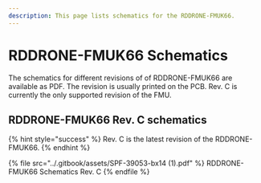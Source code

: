 ```yaml
---
description: This page lists schematics for the RDDRONE-FMUK66.
---
```


# RDDRONE-FMUK66 Schematics

The schematics for different revisions of of RDDRONE-FMUK66 are available as PDF. The revision is usually printed on the PCB. Rev. C is currently the only supported revision of the FMU.

## RDDRONE-FMUK66 Rev. C schematics

{% hint style="success" %}
Rev. C is the latest revision of the RDDRONE-FMUK66.
{% endhint %}

{% file src="../.gitbook/assets/SPF-39053-bx14 (1).pdf" %}
RDDRONE-FMUK66 Schematics Rev. C
{% endfile %}
